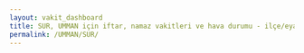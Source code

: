 ```yaml
---
layout: vakit_dashboard
title: SUR, UMMAN için iftar, namaz vakitleri ve hava durumu - ilçe/eyalet seç
permalink: /UMMAN/SUR/
---
```


<script type="text/javascript">
  var GLOBAL_COUNTRY = 'UMMAN';
  var GLOBAL_CITY = 'SUR';
  var GLOBAL_STATE = '';
  var lat = 72;
  var lon = 21;
</script>
